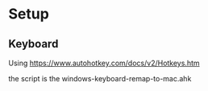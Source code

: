 # Setup

## Keyboard

Using https://www.autohotkey.com/docs/v2/Hotkeys.htm

the script is the windows-keyboard-remap-to-mac.ahk